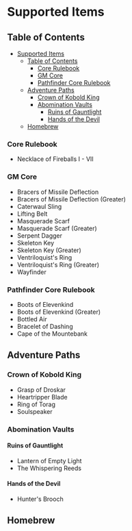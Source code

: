 # Supported Items
## Table of Contents
- [Supported Items](#supported-items)
  - [Table of Contents](#table-of-contents)
    - [Core Rulebook](#core-rulebook)
    - [GM Core](#gm-core)
    - [Pathfinder Core Rulebook](#pathfinder-core-rulebook)
  - [Adventure Paths](#adventure-paths)
    - [Crown of Kobold King](#crown-of-kobold-king)
    - [Abomination Vaults](#abomination-vaults)
      - [Ruins of Gauntlight](#ruins-of-gauntlight)
      - [Hands of the Devil](#hands-of-the-devil)
  - [Homebrew](#homebrew)

### Core Rulebook
- Necklace of Fireballs I - VII
### GM Core
- Bracers of Missile Deflection
- Bracers of Missile Deflection (Greater)
- Caterwaul Sling
- Lifting Belt
- Masquerade Scarf
- Masquerade Scarf (Greater)
- Serpent Dagger
- Skeleton Key
- Skeleton Key (Greater)
- Ventriloquist's Ring
- Ventriloquist's Ring (Greater)
- Wayfinder
### Pathfinder Core Rulebook
- Boots of Elevenkind
- Boots of Elevenkind (Greater)
- Bottled Air
- Bracelet of Dashing
- Cape of the Mountebank

## Adventure Paths
### Crown of Kobold King
- Grasp of Droskar
- Heartripper Blade
- Ring of Torag
- Soulspeaker
### Abomination Vaults
#### Ruins of Gauntlight
- Lantern of Empty Light
- The Whispering Reeds
#### Hands of the Devil
- Hunter's Brooch


## Homebrew